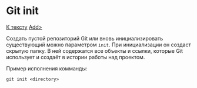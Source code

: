 # Git init

[К тексту](readme.md) [Add>](add.md)

Создать пустой репозиторий Git или вновь инициализировать существующий можно параметром `init`. При инициализации он создаст скрытую папку. В ней содержатся все объекты и ссылки, которые Git использует и создаёт в истории работы над проектом.

Пример исполнения комманды:

```git init <directory>```